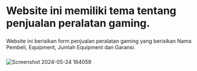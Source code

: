 <h1 align="left">Website ini memiliki tema tentang penjualan peralatan gaming.</h1>

###

<p align="left">Website ini berisikan form penjualan peralatan gaming yang berisikan Nama Pembeli, Equipment, Jumlah Equipment dan Garansi.</p>

###

![Screenshot 2024-05-24 164059](https://github.com/DaffaPutra7/PDW9_20220140133/assets/127067060/abae5310-7094-47bf-b6b0-797129a46c36)
